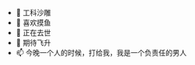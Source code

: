 - 👋 工科沙雕
- 👀 喜欢摸鱼
- 🌱 正在去世
- 💞️ 期待飞升
- 📫 今晚一个人的时候，打给我，我是一个负责任的男人

<!---
zyj-tldx/zyj-tldx is a ✨ special ✨ repository because its `README.md` (this file) appears on your GitHub profile.
You can click the Preview link to take a look at your changes.
--->

